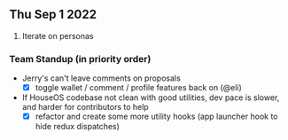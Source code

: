 ## Thu Sep 1 2022

1. Iterate on personas




### Team Standup (in priority order)
- Jerry's can't leave comments on proposals
  - [x] toggle wallet / comment / profile features back on (@eli)
- If HouseOS codebase not clean with good utilities, dev pace is slower, and harder for contributors to help
  - [x] refactor and create some more utility hooks (app launcher hook to hide redux dispatches)
